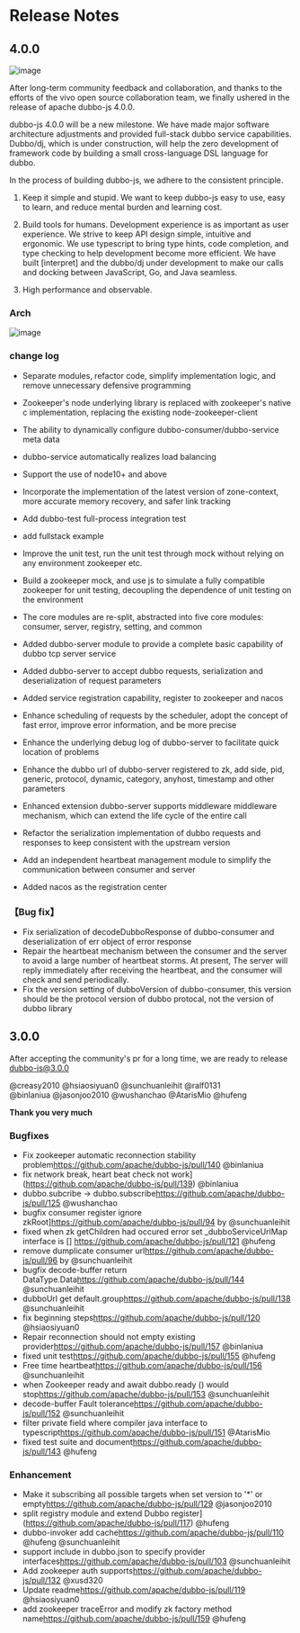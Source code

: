 # Release Notes


## 4.0.0

![image](https://user-images.githubusercontent.com/533008/124376606-67f4a680-dcda-11eb-91b9-96933828bf42.png)



After long-term community feedback and collaboration, and thanks to the efforts of the vivo open source collaboration team, we finally ushered in the release of apache dubbo-js 4.0.0.

dubbo-js 4.0.0 will be a new milestone. We have made major software architecture adjustments and provided full-stack dubbo service capabilities. Dubbo/dj, which is under construction, will help the zero development of framework code by building a small cross-language DSL language for dubbo.

In the process of building dubbo-js, we adhere to the consistent principle.

1. Keep it simple and stupid. We want to keep dubbo-js easy to use, easy to learn, and reduce mental burden and learning cost.

2. Build tools for humans. Development experience is as important as user experience. We strive to keep API design simple, intuitive and ergonomic. We use typescript to bring type hints, code completion, and type checking to help development become more efficient. We have built [interpret] and the dubbo/dj under development to make our calls and docking between JavaScript, Go, and Java seamless.

3. High performance and observable.


### Arch

![image](https://user-images.githubusercontent.com/533008/124376584-43003380-dcda-11eb-9917-8c8d439b1edb.png)

### change log 

- Separate modules, refactor code, simplify implementation logic, and remove unnecessary defensive programming
- Zookeeper's node underlying library is replaced with zookeeper's native c implementation, replacing the existing node-zookeeper-client
- The ability to dynamically configure dubbo-consumer/dubbo-service meta data
- dubbo-service automatically realizes load balancing
- Support the use of node10+ and above
- Incorporate the implementation of the latest version of zone-context, more accurate memory recovery, and safer link tracking
- Add dubbo-test full-process integration test
- add fullstack example
- Improve the unit test, run the unit test through mock without relying on any environment zookeeper etc.
- Build a zookeeper mock, and use js to simulate a fully compatible zookeeper for unit testing, decoupling the dependence of unit testing on the environment

- The core modules are re-split, abstracted into five core modules: consumer, server, registry, setting, and common
- Added dubbo-server module to provide a complete basic capability of dubbo tcp server service
- Added dubbo-server to accept dubbo requests, serialization and deserialization of request parameters
- Added service registration capability, register to zookeeper and nacos
- Enhance scheduling of requests by the scheduler, adopt the concept of fast error, improve error information, and be more precise
- Enhance the underlying debug log of dubbo-server to facilitate quick location of problems
- Enhance the dubbo url of dubbo-server registered to zk, add side, pid, generic, protocol, dynamic, category, anyhost, timestamp and other parameters
- Enhanced extension dubbo-server supports middleware middleware mechanism, which can extend the life cycle of the entire call
- Refactor the serialization implementation of dubbo requests and responses to keep consistent with the upstream version
- Add an independent heartbeat management module to simplify the communication between consumer and server
- Added nacos as the registration center

### 【Bug fix】

- Fix serialization of decodeDubboResponse of dubbo-consumer and deserialization of err object of error response
- Repair the heartbeat mechanism between the consumer and the server to avoid a large number of heartbeat storms. At present,  The server will reply immediately after receiving the heartbeat, and the consumer will check and send periodically.
- Fix the version setting of dubboVersion of dubbo-consumer, this version should be the protocol version of dubbo protocal, not the version of dubbo library


## 3.0.0

After accepting the community's pr for a long time, we are ready to release dubbo-js@3.0.0

@creasy2010
@hsiaosiyuan0
@sunchuanleihit
@ralf0131  
@binlaniua
@jasonjoo2010
@wushanchao
@AtarisMio
@hufeng

**Thank you very much**

### Bugfixes

- Fix zookeeper automatic reconnection stability problem<https://github.com/apache/dubbo-js/pull/140> @binlaniua
- fix network break, heart beat check not work](https://github.com/apache/dubbo-js/pull/139) @binlaniua
- dubbo.subcribe -> dubbo.subscribe<https://github.com/apache/dubbo-js/pull/125> @wushanchao
- bugfix consumer register ignore zkRoot]<https://github.com/apache/dubbo-js/pull/94> by @sunchuanleihit
- fixed when zk getChildren had occured error set \_dubboServiceUrlMap interface is [] <https://github.com/apache/dubbo-js/pull/121> @hufeng
- remove dumplicate consumer url<https://github.com/apache/dubbo-js/pull/96> by @sunchuanleihit
- bugfix decode-buffer return DataType.Data<https://github.com/apache/dubbo-js/pull/144> @sunchuanleihit
- dubboUrl get default.group<https://github.com/apache/dubbo-js/pull/138> @sunchuanleihit
- fix beginning steps<https://github.com/apache/dubbo-js/pull/120> @hsiaosiyuan0
- Repair reconnection should not empty existing provider<https://github.com/apache/dubbo-js/pull/157> @binlaniua
- fixed unit test<https://github.com/apache/dubbo-js/pull/155> @hufeng
- Free time heartbeat<https://github.com/apache/dubbo-js/pull/156> @sunchuanleihit
- when Zookeeper ready and await dubbo.ready () would stop<https://github.com/apache/dubbo-js/pull/153> @sunchuanleihit
- decode-buffer Fault tolerance<https://github.com/apache/dubbo-js/pull/152> @sunchuanleihit
- filter private field where compiler java interface to typescript<https://github.com/apache/dubbo-js/pull/151> @AtarisMio
- fixed test suite and document<https://github.com/apache/dubbo-js/pull/143> @hufeng

### Enhancement

- Make it subscribing all possible targets when set version to '\*' or empty<https://github.com/apache/dubbo-js/pull/129> @jasonjoo2010
- split registry module and extend Dubbo register](https://github.com/apache/dubbo-js/pull/117) @hufeng
- dubbo-invoker add cache<https://github.com/apache/dubbo-js/pull/110> @hufeng @sunchuanleihit
- support include in dubbo.json to specify provider interfaces<https://github.com/apache/dubbo-js/pull/103> @sunchuanleihit
- Add zookeeper auth supports<https://github.com/apache/dubbo-js/pull/132> @xusd320
- Update readme<https://github.com/apache/dubbo-js/pull/119> @hsiaosiyuan0
- add zookeeper traceError and modify zk factory method name<https://github.com/apache/dubbo-js/pull/159> @hufeng
